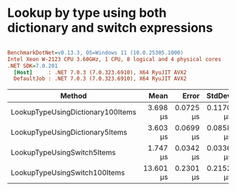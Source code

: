 # Lookup by type using both dictionary and switch expressions

``` ini

BenchmarkDotNet=v0.13.3, OS=Windows 11 (10.0.25305.1000)
Intel Xeon W-2123 CPU 3.60GHz, 1 CPU, 8 logical and 4 physical cores
.NET SDK=7.0.201
  [Host]     : .NET 7.0.3 (7.0.323.6910), X64 RyuJIT AVX2
  DefaultJob : .NET 7.0.3 (7.0.323.6910), X64 RyuJIT AVX2


```
|                            Method |      Mean |     Error |    StdDev |   Gen0 | Allocated |
|---------------------------------- |----------:|----------:|----------:|-------:|----------:|
| LookupTypeUsingDictionary100Items |  3.698 μs | 0.0725 μs | 0.1170 μs | 0.0687 |     304 B |
|   LookupTypeUsingDictionary5Items |  3.603 μs | 0.0699 μs | 0.0858 μs | 0.0687 |     304 B |
|       LookupTypeUsingSwitch5Items |  1.747 μs | 0.0342 μs | 0.0336 μs | 0.0687 |     304 B |
|     LookupTypeUsingSwitch100Items | 13.601 μs | 0.2301 μs | 0.2152 μs | 0.0610 |     304 B |
